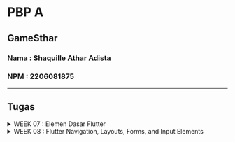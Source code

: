 # PBP A

## GameSthar
### Nama : Shaquille Athar Adista
### NPM  : 2206081875
---
## Tugas

<details>
  <summary> 
     WEEK 07 : Elemen Dasar Flutter
  </summary>

## 1. Apa perbedaan utama antara stateless dan stateful widget dalam konteks pengembangan aplikasi Flutter?

**Stateless widget**
<br/>
- Stateless widget merupakan widget yang tidak memeiliki keadaan state yang dapat berubah
- Stateless widget tidak dapat memperbarui atau merender ulang diri mereka sendiri
- stateless widget berguna jika ingin memiliki bagian antarmuka yang tidak akan berubah dan tidak memerlukan pembaruan berdasarkan input
Contoh : ikon, gambar

**Stateful widget**
<br/>
- Stateful widget merupakan widget yang memiliki keadaan state yang dapat berubah selama siklus hidupnya
- Stateful widget dapat merender diri mereka sendiri ketika terjadi perubahan dalam statenya
- Stateful widget berguna jika ingin mengubah tampilan widget berdasarkan input atau perubahan keadaan
Contoh : chatbox, textfield


## 2. Sebutkan seluruh widget yang kamu gunakan untuk menyelesaikan tugas ini dan jelaskan fungsinya masing-masing.

1. Widget yang ada di main.dart
   - MyApp 
  
        Widget utama yang digunakan sebagai entry point dari aplikasi ini. MyApp adalah turunan dari StatelessWidget.

   - MaterialApp

        MaterialApp adalah widget yang digunakan sebagai root dari seluruh antarmuka aplikasi Flutter. Ini adalah widget yang pertama kali dibangun dalam pohon widget, dan mengatur banyak konfigurasi yang mempengaruhi seluruh aplikasi. 

   - MyHomePage

        Widget yang menjadi halaman utama dari aplikasi ini.

2. Widget yang ada di menu.dart
    - MyHomePage

        Widget utama yang mewakili halaman utama aplikasi. turunan dari StatelessWidget. Widget ini memuat tata letak utama aplikasi.
    
    - Scaffold 

        Scaffold adalah widget yang digunakan untuk membuat kerangka antarmuka umum yang mengikuti pedoman desain Material Design.
    
    - AppBar

        AppBar adalah widget yang berfungsi untuk membuat dan mengatur app bar dalam aplikasi, serta melakukan kustomisai app bar 

    - Text
  
        Text berfungsi untuk menampilkan sebuah teks biasa, atau bisa kita berikan style dengan menambahkan property style.
        
    - Padding 

        Padding digunakan untuk menambahkan padding ke kontennya.

    - Colummn

        Column membuat Widget akan mengarah secara vertikal atau dari atas kebawah, widget ini juga menggunakan property children artinya widget ini bisa diisi oleh banyak widget.

    - GridView.count

        Widget yang digunakan untuk membuat tampilan berbentuk grid dengan jumlah kolom yang ditentukan

    - Container

        Container merupakan widget yang fungsinya untuk membungkus widget lain sehingga dapat diberikan nilai seperti margin, padding, warna background, atau dekorasi.

    - Center

        Center berfungsi agar posisi widget yang kita buat berada ditengah.

    - Icon

        Widget ini untuk menggunakan icon yang telah disediakan
    
    - InkWell

        Inkwell berguna untuk menambahkan action pada widget
    
    - SingleChildScrollView

        Widget wrapper yang berfungsi agar halaman dapat di scroll

    - SnackBar

        Widget yang menampilkan notifikasi atau pesan singkat saat suatu tindakan terjadi.
    
    - Material

       Material mencakup gaya, tata letak, komponen, dan pedoman desain yang digunakan untuk membangun aplikasi
    
    - ShopCard

        Extend statelesswidget.

    - ScaffoldMessenger
       
       Untuk mengontrol pesan dari Snackbar.
       

## 3. Jelaskan bagaimana cara kamu mengimplementasikan checklist di atas secara step-by-step (bukan hanya sekadar mengikuti tutorial).

- Buat proyek flutter di direktori yang diinginkan dengan command
  ```
    flutter create game_sthar
    cd game_sthar
  ```
- Buat file baru dengan nama `menu.dart` pada folder `game_sthar/lib`, kemudian tambahkan `import 'package:flutter/material.dart';`
- Pada file `main.dart` pindahkan kode yang berisi `class MyHomePage` dan hapus kode yang berisi `class _MyHomePageState`
- Tambahkan kode ini `import 'package:shopping_list/menu.dart';` di `main.dart`
- Buka file `main.dart` dan ubah bagian `colorSceheme` menjadi `colorScheme: ColorScheme.fromSeed(seedColor: Colors.indigo),`
- Pada file `main.dart` ubah `MyHomePage(title: 'Flutter Demo Home Page')` menjadi `MyHomePage()`
- Pada file `menu.dart` ubah `MyHomePage` menjadi StatelessWidget dan terapkan kode berikut ini  dan hapus fungsi state yang ada dibawah.
    ```
    class MyHomePage extends StatelessWidget {
        MyHomePage({Key? key}) : super(key: key);

        @override
        Widget build(BuildContext context) {
            return Scaffold(
                ...
            );
        }
    }
    ```
- Tambahkan teks card dengan cara define tipe pada list,
  ```
    class ShopItem {
        final String name;
        final IconData icon;

        ShopItem(this.name, this.icon);
    }
  ```

- Lalu dibawah kode `MyHomePage({Key? key}) : super(key: key);` tambahkan barang-barang yang mau dijual
    ```
    final List<ShopItem> items = [
        ShopItem("Lihat Produk", Icons.checklist),
        ShopItem("Tambah Produk", Icons.add_shopping_cart),
        ShopItem("Logout", Icons.logout),
    ];
    ```

- Tambahkan kode dibawah di dalam widget build
    ```
    return Scaffold(
      appBar: AppBar(
        title: const Text(
          'Shopping List',
        ),
      ),
      body: SingleChildScrollView(
        // Widget wrapper yang dapat discroll
        child: Padding(
          padding: const EdgeInsets.all(10.0), // Set padding dari halaman
          child: Column(
            // Widget untuk menampilkan children secara vertikal
            children: <Widget>[
              const Padding(
                padding: EdgeInsets.only(top: 10.0, bottom: 10.0),
                // Widget Text untuk menampilkan tulisan dengan alignment center dan style yang sesuai
                child: Text(
                  'PBP Shop', // Text yang menandakan toko
                  textAlign: TextAlign.center,
                  style: TextStyle(
                    fontSize: 30,
                    fontWeight: FontWeight.bold,
                  ),
                ),
              ),
              // Grid layout
              GridView.count(
                // Container pada card kita.
                primary: true,
                padding: const EdgeInsets.all(20),
                crossAxisSpacing: 10,
                mainAxisSpacing: 10,
                crossAxisCount: 3,
                shrinkWrap: true,
                children: items.map((ShopItem item) {
                  // Iterasi untuk setiap item
                  return ShopCard(item);
                }).toList(),
              ),
            ],
          ),
        ),
      ),
    );
    ```

- Buat widget stateless baru yang berfungsi untuk menampilkan card
  ```
  class ShopCard extends StatelessWidget {
    final ShopItem item;

    const ShopCard(this.item, {super.key}); // Constructor

    @override
    Widget build(BuildContext context) {
        return Material(
        color: Colors.indigo,
        child: InkWell(
            // Area responsive terhadap sentuhan
            onTap: () {
            // Memunculkan SnackBar ketika diklik
            ScaffoldMessenger.of(context)
                ..hideCurrentSnackBar()
                ..showSnackBar(SnackBar(
                    content: Text("Kamu telah menekan tombol ${item.name}!")));
            },
            child: Container(
            // Container untuk menyimpan Icon dan Text
            padding: const EdgeInsets.all(8),
            child: Center(
                child: Column(
                mainAxisAlignment: MainAxisAlignment.center,
                children: [
                    Icon(
                    item.icon,
                    color: Colors.white,
                    size: 30.0,
                    ),
                    const Padding(padding: EdgeInsets.all(3)),
                    Text(
                    item.name,
                    textAlign: TextAlign.center,
                    style: const TextStyle(color: Colors.white),
                    ),
                ],
                ),
            ),
            ),
        ),
        );
    }
    }
  ```
  

  </details>

<details>
  <summary> 
     WEEK 08 : Flutter Navigation, Layouts, Forms, and Input Elements
  </summary>

## 1. Jelaskan perbedaan antara Navigator.push() dan Navigator.pushReplacement(), disertai dengan contoh mengenai penggunaan kedua metode tersebut yang tepat!

<b>Push</b></br>
Method push() menambahkan suatu route ke dalam stack route yang dikelola oleh Navigator. Method ini menyebabkan route yang ditambahkan berada pada paling atas stack, sehingga route yang baru saja ditambahkan tersebut akan muncul dan ditampilkan kepada pengguna.

<b>pushReplacement</b></br>
Method pushReplacement() menghapus route yang sedang ditampilkan kepada pengguna dan menggantinya dengan suatu route. Method ini menyebabkan aplikasi untuk berpindah dari route yang sedang ditampilkan kepada pengguna ke suatu route yang diberikan. Pada stack route yang dikelola Navigator, route lama pada atas stack akan digantikan secara langsung oleh route baru yang diberikan tanpa mengubah kondisi elemen stack yang berada di bawahnya.


Perbedaan keduanya adalah `push()` akan menambahkan route baru diatas route yang sudah ada pada atas stack, sedangkan `pushReplacement()` menggantikan route yang sudah ada pada atas stack dengan route baru tersebut.

penggunaan `push()` dan `pushReplacement()` tergantung dengan kebutuhan, jika kita ingin dapat menekan tombol back dan kembali ke route sebelumnya maka `push()` dapat dipilih, `push()` contohnya digunakan ketika kita ingin add suatu barang, keika dapat menekan back jika tidak jadi add suatu barang. Sedangkan jika kita tidak ingin kembali ke route sebelumnya dengan menekan back, maka `pushReplacement()` dapat dipilih, `pushReplacement()` contoh penggunaannya adalah ketika register.

## 2. Jelaskan masing-masing layout widget pada Flutter dan konteks penggunaannya masing-masing!

<b>Single-child layout widgets</b></br>
Single child layout widget adalah suatu widget yang hanya dapat memiliki satu widget anak di dalam widget parentnya. Digunakan jika hanya membutuhkan satu widget anak saja

+ Align </br> 
  Ini adalah widget yang menyelaraskan widget anak di dalamnya dan mengukurnya berdasarkan ukuran anak. Ini memberikan kontrol lebih besar untuk menempatkan widget anak tepat di posisi yang diinginkan.
+ Center </br>
  Widget ini memungkinkan Anda memusatkan widget anak di dalamnya
+ ConstrainedBox</br> 
  Ini adalah widget yang memungkinkan Anda memaksakan batasan tambahan pada widget turunannya. Artinya Anda dapat memaksa widget anak memiliki batasan tertentu tanpa mengubah properti widget anak.
+ Container </br> 
  Widget praktis yang menggabungkan pengecatan umum, pemosisian, dan ukuran widget.
+ CustomSingleChildLayout </br> 
  Ini adalah widget, yang mengubah tata letak anak tunggal menjadi delegasi. Delegasi memutuskan untuk memposisikan widget anak dan juga digunakan untuk menentukan ukuran widget induk.
+ Expanded </br> 
  Memungkinkan untuk membuat turunan widget Baris dan Kolom menempati area semaksimal mungkin.
+ FittedBox </br>
  Ini menskalakan dan memposisikan widget anak sesuai dengan fit yang ditentukan.
+ FractionallySizedBox </br>
  widget untuk menentukan ukuran relatif dari kotaknya berdasarkan ukuran induk yang mengandungnya. User dapat mengatur lebar, tinggi, atau keduanya sebagai persentase dari ukuran induk.
+ IntrinsicHeight </br> 
  merupakan widget yang memungkinkan widget turunannya menentukan tinggi sendiri berdasarkan dimensi intrinsiknya. Digunakan jika ingin memastikan bawha widget di satu kolom memiliki tinggi yang sama.
+ IntrinsicWidth </br>
  merupakan widget yang memungkinkan widget turunannya menentukan lebar sendiri berdasarkan dimensi intrinsiknya. Digunakan jika ingin memastikan widget di satu baris memeiliki lebar yang sama.
+ LimitedBox </br> 
  Sebuah kotak yang membatasi ukurannya hanya jika tidak dibatasi.
+ Offstage </br>
  Jika kita ingin menyembunyikan atau menampilkan widget tertentu sesuai dengan tindakan pengguna.
+ OverflowBox </br>
+ Padding </br> 
  Merupakan widget yang digunakan untuk mengatur widget turunannya berdasarkan padding yang diberikan.
+ SizedBox </br>
  Kotak sederhana dengan ukuran tertentu
+ SizedOverflowBox </br>
  Widget dengan ukuran tertentu namun meneruskan batasan aslinya ke turunannya, yang kemudian dapat overflow
+ Transform </br> 
  Menerapkan transformasi ke anaknya.
  

<b>Multi-child layout widgets</b></br>
Multi child layout adalah widget yang dapat menampung lebih dari satu widget anak. Digunakan ketika membutuhkan banyak widget anak dalam satu widget parent.

+ Column</br>
  Widget yang menampilkan turunannya dalam array vertikal
+ CustomMultiChildLayout </br>
+ Flow </br>
  Widget yang memosisikan children elemen berdasarkan FlowDelegate
+ GridView </br>
  Menampilkan item dalam array 2D (baris dan kolom dua dimensi).
+ IndexedStack </br>
  Stack yang menampilkan satu anak dari daftar anak.
+ LayoutBuilder </br> 
  Membangun pohon widget yang dapat bergantung pada ukuran widget induk.
+ ListBody </br>
  Widget tata letak yang menyusun turunannya secara berurutan sepanjang sumbu tertentu, dengan default pada sumbu vertikal.
+ ListView </br>
  widget scroll yang paling umum digunakan. Ini menampilkan anak-anaknya satu demi satu dalam arah scroll.
+ Row </br> 
  Tata letak daftar widget anak dalam arah horizontal.
+ Stack </br>
  Untuk stack beberapa anak dengan cara yang sederhana.
+ Table </br>
  Menampilkan widget anak dalam baris dan kolom.
+ Wrap </br>
  Menampilkan turunannya dalam horizontal atau vertikal.

<b>Sliver widgets</b></br>
Sliver widgets adalah widgets yang berhubungan dengan scroll. Digunakan jika ingin membuat elemen antarmuka pengguna yang dapat di scroll

+ CupertinoSliverNavigationBar </br>
  Bilah navigasi bergaya IOS.
+ CustomScrollView </br>
  ScrollView yang membuat efek scroll khusus.
+ SliverAppBar </br>
  Bilah aplikasi desain material yang terintegrasi dengan CustomScrollView.
+ SliverChildBuilderDelegate </br>
  Menyuplai anak-anak untuk sliver menggunakan callback builder
+ SliverChildListDelegate </br> 
  Memasok anak-anak untuk sliver menggunakan daftar eksplisit
+ SliverFixedExtentList </br>
  Sliver yang menempatkan beberapa turunan kotak dengan luas sumbu utama yang sama dalam array linier.
+ SliverGrid  </br>
  Sebuah sliver yang menempatkan beberapa box anak dalam susunan dua dimensi.



## 3. Sebutkan apa saja elemen input pada form yang kamu pakai pada tugas kali ini dan jelaskan mengapa kamu menggunakan elemen input tersebut!

1. Form : wadah untuk mengelompokkan beberapa bagian(input) formulir, di sini kita bisa meletekkan TextFormField untuk meminta jawaban dari user.
   
2. TextFormField : digunakan di dalam form tempat user dapat menginput jawaban 

## 4. Bagaimana penerapan clean architecture pada aplikasi Flutter?

Dengan mengelompokkan kode kedalam suatu folder berdasarkan kegunaannya.
1. model -> berisi definisi kelas atau objek yang mewakili struktur data atau konsep bisnis dalam aplikasi.
2. screens --> berisi tampilan atau layar-layar dalam aplikasi flutter
3. widgets --> komponen-komponen UI atau widget yang dapat digunakan kembali di berbagai bagian aplikasi


## 5. Jelaskan bagaimana cara kamu mengimplementasikan checklist di atas secara step-by-step! (bukan hanya sekadar mengikuti tutorial)
+ [x] Membuat minimal satu halaman baru pada aplikasi.
  +  pada folder `lib` buat folder baru yang bernama `screens` untuk menyimpan file yang berhubungan dengan tampilan, kemudian buat suatu file baru agar kita dapat membuat form.
  + Tambahkan kode berikut pada form agar dapat mempunyai input sesuai keinginan dan mempunyai tombol save
    ```
    import 'package:flutter/material.dart';
    import 'package:game_sthar/widgets/left_drawer.dart';
    import '../model/item.dart';

    class ShopFormPage extends StatefulWidget {
      const ShopFormPage({super.key});

      @override
      State<ShopFormPage> createState() => _ShopFormPageState();
    }

    List<ItemData> productList = [];


    class _ShopFormPageState extends State<ShopFormPage> {
      final _formKey = GlobalKey<FormState>();
      String _name = "";
      int _price = 0;
      int _amount = 0;
      String _description = "";
      String _platform = "";
      String _genre = "";


      @override
      Widget build(BuildContext context) {
        return Scaffold(
          appBar: AppBar(
            title: const Center(
              child: Text(
                'Form Tambah Produk',
              ),
            ),
            backgroundColor: Colors.indigo,
            foregroundColor: Colors.white,
          ),
          drawer: LeftDrawer(),
          body: Form(
            key: _formKey,
            child: SingleChildScrollView(
              child:
                  Column(crossAxisAlignment: CrossAxisAlignment.start, children: [
                Padding(
                  padding: const EdgeInsets.all(8.0),
                  child: TextFormField(
                    decoration: InputDecoration(
                      hintText: "Judul",
                      labelText: "Judul",
                      border: OutlineInputBorder(
                        borderRadius: BorderRadius.circular(5.0),
                      ),
                    ),
                    onChanged: (String? value) {
                      setState(() {
                        _name = value!;
                      });
                    },
                    validator: (String? value) {
                      if (value == null || value.isEmpty) {
                        return "Judul tidak boleh kosong!";
                      }
                      return null;
                    },
                  ),
                ),
                Padding(
                  padding: const EdgeInsets.all(8.0),
                  child: TextFormField(
                    decoration: InputDecoration(
                      hintText: "Genre",
                      labelText: "Genre",
                      border: OutlineInputBorder(
                        borderRadius: BorderRadius.circular(5.0),
                      ),
                    ),
                    onChanged: (String? value) {
                      setState(() {
                        _genre = value!;
                      });
                    },
                    validator: (String? value) {
                      if (value == null || value.isEmpty) {
                        return "Genre tidak boleh kosong!";
                      }
                      return null;
                    },
                  ),
                ),
                Padding(
                  padding: const EdgeInsets.all(8.0),
                  child: TextFormField(
                    decoration: InputDecoration(
                      hintText: "Platform",
                      labelText: "Paltform",
                      border: OutlineInputBorder(
                        borderRadius: BorderRadius.circular(5.0),
                      ),
                    ),
                    onChanged: (String? value) {
                      setState(() {
                        _platform = value!;
                      });
                    },
                    validator: (String? value) {
                      if (value == null || value.isEmpty) {
                        return "Platform tidak boleh kosong!";
                      }
                      return null;
                    },
                  ),
                ),
                Padding(
                  padding: const EdgeInsets.all(8.0),
                  child: TextFormField(
                    decoration: InputDecoration(
                      hintText: "Stock",
                      labelText: "Stock",
                      border: OutlineInputBorder(
                        borderRadius: BorderRadius.circular(5.0),
                      ),
                    ),
                    onChanged: (String? value) {
                      setState(() {
                        _amount = int.parse(value!);
                      });
                    },
                    validator: (String? value) {
                      if (value == null || value.isEmpty) {
                        return "Stock tidak boleh kosong!";
                      }
                      if (int.tryParse(value) == null) {
                        return "Stock harus berupa angka!";
                      }
                      return null;
                    },
                  ),
                ),
                Padding(
                  padding: const EdgeInsets.all(8.0),
                  child: TextFormField(
                    decoration: InputDecoration(
                      hintText: "Harga",
                      labelText: "Harga",
                      border: OutlineInputBorder(
                        borderRadius: BorderRadius.circular(5.0),
                      ),
                    ),
                    onChanged: (String? value) {
                      setState(() {
                        _price = int.parse(value!);
                      });
                    },
                    validator: (String? value) {
                      if (value == null || value.isEmpty) {
                        return "Harga tidak boleh kosong!";
                      }
                      if (int.tryParse(value) == null) {
                        return "Harga harus berupa angka!";
                      }
                      return null;
                    },
                  ),
                ),
                Padding(
                  padding: const EdgeInsets.all(8.0),
                  child: TextFormField(
                    decoration: InputDecoration(
                      hintText: "Deskripsi",
                      labelText: "Deskripsi",
                      border: OutlineInputBorder(
                        borderRadius: BorderRadius.circular(5.0),
                      ),
                    ),
                    onChanged: (String? value) {
                      setState(() {
                        _description = value!;
                      });
                    },
                    validator: (String? value) {
                      if (value == null || value.isEmpty) {
                        return "Deskripsi tidak boleh kosong!";
                      }
                      return null;
                    },
                  ),
                ),
                Align(
                  alignment: Alignment.bottomCenter,
                  child: Padding(
                    padding: const EdgeInsets.all(8.0),
                    child: ElevatedButton(
                      style: ButtonStyle(
                        backgroundColor: MaterialStateProperty.all(Colors.indigo),
                      ),
                      onPressed: () {
                        if (_formKey.currentState!.validate()) {
                          // Create a new ItemData object
                          ItemData newItem = ItemData(
                            id:  UniqueKey().toString(),
                            judul: _name,
                            harga: _price,
                            jumlah: _amount,
                            deskripsi: _description,
                            platform: _platform,
                            genre: _genre,
                          );

                          // Add the new item to the list
                          productList.add(newItem);
                        }
                        if (_formKey.currentState!.validate()) {
                          showDialog(
                            context: context,
                            builder: (context) {
                              return AlertDialog(
                                title: const Text('Produk berhasil tersimpan'),
                                content: SingleChildScrollView(
                                  child: Column(
                                    crossAxisAlignment: CrossAxisAlignment.start,
                                    children: [
                                      Text('Nama: $_name'),
                                      Text('Genre: $_genre'),
                                      Text('Platform: $_platform'),
                                      Text('Jumlah: $_amount'),
                                      Text('Price: $_price'),
                                      Text('Description: $_description')
                                    ],
                                  ),
                                ),
                                actions: [
                                  TextButton(
                                    child: const Text('OK'),
                                    onPressed: () {
                                      Navigator.pop(context);
                                    },
                                  ),
                                ],
                              );
                            },
                          );
                          _formKey.currentState!.reset();
                        }
                      },
                      child: const Text(
                        "Save",
                        style: TextStyle(color: Colors.white),
                      ),
                    ),
                  ),
                ),
              ]),
            ),
          ),
        );
      }
    }

    ```
+ [x] Mengarahkan pengguna ke halaman form tambah item baru ketika menekan tombol Tambah Item pada halaman utama.
  + pada `menu.dart` tamabahkan kode berikut pada `ontap()` agar ketika button ditekan dia melakukan perintah yang sesuai
    ```
      if (item.name == "Tambah Item") {
              Navigator.push(context,
                    MaterialPageRoute(
                      builder: (context) => const ShopFormPage()));
            }
    ```
+ [x] Memunculkan data sesuai isi dari formulir yang diisi dalam sebuah pop-up setelah menekan tombol Save pada halaman formulir tambah item baru.
  + pada `gamelist_form.dart` tambahkan kode berikut pada onchange() jika belum ada.
    ```
     if (_formKey.currentState!.validate()) {
                      showDialog(
                        context: context,
                        builder: (context) {
                          return AlertDialog(
                            title: const Text('Produk berhasil tersimpan'),
                            content: SingleChildScrollView(
                              child: Column(
                                crossAxisAlignment: CrossAxisAlignment.start,
                                children: [
                                  Text('Nama: $_name'),
                                  Text('Genre: $_genre'),
                                  Text('Platform: $_platform'),
                                  Text('Jumlah: $_amount'),
                                  Text('Price: $_price'),
                                  Text('Description: $_description')
                                ],
                              ),
                            ),
                            actions: [
                              TextButton(
                                child: const Text('OK'),
                                onPressed: () {
                                  Navigator.pop(context);
                                },
                              ),
                            ],
                          ),
                        },
                      ),
                      _formKey.currentState!.reset();
                    }
    ```
+ [x] Membuat sebuah drawer pada aplikasi.
  
  - Buat folder `widgets` pada lib dan buat file `left_drawer.dart` di dalamnya
  - tambakan kode berikut di `left_drawer.dart`
      ```
      ListTile(
          leading: const Icon(Icons.home_outlined),
          title: const Text('Halaman Utama'),
          // Bagian redirection ke MyHomePage
          onTap: () {
            Navigator.pushReplacement(
                context,
                MaterialPageRoute(
                  builder: (context) => MyHomePage(),
                ));
          },
        ),
        ListTile(
          leading: const Icon(Icons.add_shopping_cart),
          title: const Text('Tambah Produk'),
          // Bagian redirection ke ShopFormPage
          onTap: () {
            Navigator.pushReplacement(
            context,
            MaterialPageRoute(
                builder: (context) => const ShopFormPage(),
            ));
          },
        ),
      ```
  - Tambahkan `drawer: LeftDrawer()` pada `menu.dart`
  - Tambahkan `drawer: LeftDrawer()` pada `gamelist_form.dart`
</deatils>